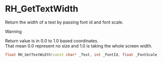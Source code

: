 # RH_GetTextWidth

Return the width of a text by passing font id and font scale.

> [!WARNING]
> Return value is in 0.0 to 1.0 based coordinates.\
> That mean 0.0 represent no size and 1.0 is taking the whole screen width.

```cpp
float RH_GetTextWidth(const char* _Text, int _FontId, float _FontScale);
```